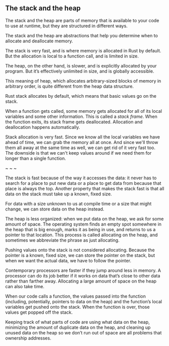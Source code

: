 ## The stack and the heap

The stack and the heap are parts of memory that is available to your code to use at runtime, but they are structured in different ways.

The stack and the heap are abstractions that help you determine when to allocate and deallocate memory.

The stack is very fast, and is where memory is allocated in Rust by default.
But the allocation is local to a function call, and is limited in size.

The heap, on the other hand, is slower, and is explicitly allocated by your program. But it’s effectively unlimited in size, and is globally accessible.

This meaning of heap, which allocates arbitrary-sized blocks of memory in arbitrary order, is quite different from the heap data structure.

Rust stack allocates by default, which means that basic values go on the stack.

When a function gets called, some memory gets allocated for all of its local variables and some other information. This is called a *stack frame*. When the function exits, its stack frame gets deallocated. Allocation and deallocation happens automatically.

Stack allocation is very fast. Since we know all the local variables we have ahead of time, we can grab the memory all at once. And since we'll throw them all away at the same time as well, we can get rid of it very fast too. The downside is that we can't keep values around if we need them for longer than a single function. 

~ ~ ~

The stack is fast because of the way it accesses the data: it never has to search for a place to put new data or a place to get data from because that place is always the top. Another property that makes the stack fast is that all data on the stack must take up a known, fixed size.

For data with a size unknown to us at compile time or a size that might change, we can store data on the heap instead. 

The heap is less organized: when we put data on the heap, we ask for some amount of space. The operating system finds an empty spot somewhere in the heap that is big enough, marks it as being in use, and returns to us a pointer to that location. This process is called allocating on the heap, and sometimes we abbreviate the phrase as just allocating.

Pushing values onto the stack is not considered allocating. Because the pointer is a known, fixed size, we can store the pointer on the stack, but when we want the actual data, we have to follow the pointer.

Contemporary processors are faster if they jump around less in memory. 
A processor can do its job better if it works on data that’s close to other data rather than farther away. Allocating a large amount of space on the heap can also take time.

When our code calls a function, the values passed into the function (including, potentially, pointers to data on the heap) and the function’s local variables get pushed onto the stack. When the function is over, those values get popped off the stack.

Keeping track of what parts of code are using what data on the heap, minimizing the amount of duplicate data on the heap, and cleaning up unused data on the heap so we don’t run out of space are all problems that ownership addresses.

